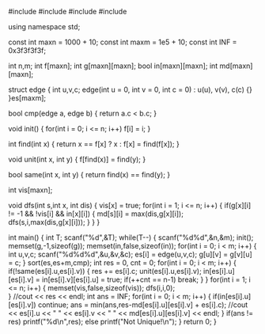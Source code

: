 #include <iostream>
#include <cstdio>
#include <cstring>
#include <algorithm>

using namespace std;

const int maxn = 1000 + 10;
const int maxm = 1e5 + 10;
const int INF = 0x3f3f3f3f;

int n,m;
int f[maxn];
int g[maxn][maxn];
bool in[maxn][maxn];
int md[maxn][maxn];

struct edge
{
  int u,v,c;
  edge(int u = 0, int v = 0, int c = 0) : u(u), v(v), c(c) {}
}es[maxm];


bool cmp(edge a, edge b)
{
  return  a.c < b.c;
}

void init()
{
  for(int i = 0; i <= n; i++) f[i] = i;
}

int find(int x)
{
   return x == f[x] ? x : f[x] = find(f[x]);
}

void unit(int x, int y)
{
  f[find(x)] = find(y);
}

bool same(int x, int y)
{
  return find(x) == find(y);
}

int vis[maxn];

void dfs(int s,int x, int dis)
{
   vis[x] = true;
   for(int i = 1; i <= n; i++)
    {
       if(g[x][i] != -1 && !vis[i] && in[x][i])
            {
             md[s][i] = max(dis,g[x][i]);  
             dfs(s,i,max(dis,g[x][i]));
             }
    }
}

int main()
{
  int T;
  scanf("%d",&T);
  while(T--)
  {
    scanf("%d%d",&n,&m);
    init();
    memset(g,-1,sizeof(g));
    memset(in,false,sizeof(in));
    for(int i = 0; i < m; i++)
     {
        int u,v,c;
        scanf("%d%d%d",&u,&v,&c);
        es[i] = edge(u,v,c);
        g[u][v] = g[v][u] = c; 
     }
   sort(es,es+m,cmp);
   int res = 0, cnt = 0;
   for(int i = 0; i < m; i++)
    {
       if(!same(es[i].u,es[i].v))
         {
            res += es[i].c;
            unit(es[i].u,es[i].v);
            in[es[i].u][es[i].v] = in[es[i].v][es[i].u] = true; 
            if(++cnt == n-1) break;
         }
    }
   for(int i = 1; i <= n; i++)
      {
         memset(vis,false,sizeof(vis));
         dfs(i,i,0);     
      } 
   //cout << res << endl;
   int ans = INF;
   for(int i = 0; i < m; i++)
         {
            if(in[es[i].u][es[i].v]) continue;
            ans = min(ans,res-md[es[i].u][es[i].v] + es[i].c);
            //cout << es[i].u << " " << es[i].v << " " << md[es[i].u][es[i].v] << endl; 
         } 
   if(ans != res) printf("%d\n",res);
   else printf("Not Unique!\n"); 
   }
   return 0;
}


